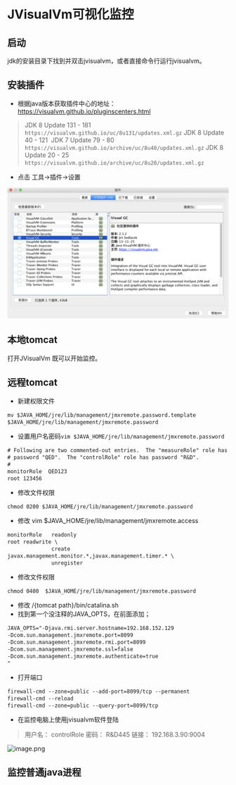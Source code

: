 # JVisualVm可视化监控

## 启动

jdk的安装目录下找到并双击jvisualvm，或者直接命令行运行jvisualvm。

## 安装插件

* 根据java版本获取插件中心的地址：https://visualvm.github.io/pluginscenters.html

> JDK 8 Update 131 - 181  
> ``https://visualvm.github.io/uc/8u131/updates.xml.gz``
> JDK 8 Update 40 - 121 
> JDK 7 Update 79 - 80 
> `` https://visualvm.github.io/archive/uc/8u40/updates.xml.gz``
> JDK 8 Update 20 - 25 
> ``https://visualvm.github.io/archive/uc/8u20/updates.xml.gz``

* 点击 工具->插件->设置

![](./assets/2019-04-22-22-23-27.png)

##  本地tomcat 

打开JVisualVm 既可以开始监控。

## 远程tomcat 

* 新建权限文件
```
mv $JAVA_HOME/jre/lib/management/jmxremote.password.template $JAVA_HOME/jre/lib/management/jmxremote.password
```
* 设置用户名密码``vim $JAVA_HOME/jre/lib/management/jmxremote.password``
```
# Following are two commented-out entries.  The "measureRole" role has
# password "QED".  The "controlRole" role has password "R&D".
#
monitorRole  QED123
root 123456
```
* 修改文件权限
```
chmod 0200 $JAVA_HOME/jre/lib/management/jmxremote.password
```

* 修改 vim $JAVA_HOME/jre/lib/management/jmxremote.access
```
monitorRole   readonly
root readwrite \
              create javax.management.monitor.*,javax.management.timer.* \
              unregister
```
* 修改文件权限
```
chmod 0400  $JAVA_HOME/jre/lib/management/jmxremote.password
```

* 修改 /{tomcat path}/bin/catalina.sh 
* 找到第一个没注释的JAVA_OPTS，在前面添加；
```
JAVA_OPTS="-Djava.rmi.server.hostname=192.168.152.129
-Dcom.sun.management.jmxremote.port=8099 
-Dcom.sun.management.jmxremote.rmi.port=8099 
-Dcom.sun.management.jmxremote.ssl=false 
-Dcom.sun.management.jmxremote.authenticate=true
"
```

* 打开端口
```
firewall-cmd --zone=public --add-port=8099/tcp --permanent  
firewall-cmd --reload  
firewall-cmd --zone=public --query-port=8099/tcp  
```

* 在监控电脑上使用jvisualvm软件登陆
> 用户名： controlRole
> 密码：     R&D445
> 链接：     192.168.3.90:9004

![image.png](https://upload-images.jianshu.io/upload_images/11852957-795452c1ca77701e.png?imageMogr2/auto-orient/strip%7CimageView2/2/w/1240)



## 监控普通java进程
 